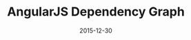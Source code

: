 ---
layout: site
title: "AngularJS Dependency Graph"
date: 2015-12-30
categories: [community]
version: 1.4.0
major: 1
minor: 4
patch: 0
slug: angularjs-dependency-graph
link: http://angularjs-graph.org/
permalink: /sites/:slug
---
